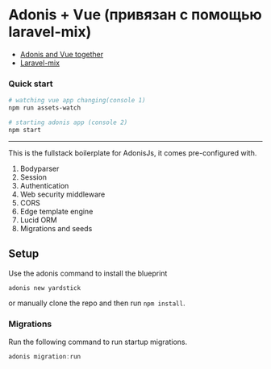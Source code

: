 # Adonis + Vue (привязан с помощью laravel-mix)

* [Adonis and Vue together](https://dev.to/mzanggl/build-fullstack-javascript-apps-with-adonis-and-vue-3edc)
* [Laravel-mix](https://laravel-mix.com/docs/4.1/basic-example)

### Quick start
```bash
# watching vue app changing(console 1) 
npm run assets-watch
```

```bash
# starting adonis app (console 2)
npm start
```



---

This is the fullstack boilerplate for AdonisJs, it comes pre-configured with.

1. Bodyparser
2. Session
3. Authentication
4. Web security middleware
5. CORS
6. Edge template engine
7. Lucid ORM
8. Migrations and seeds

## Setup

Use the adonis command to install the blueprint

```bash
adonis new yardstick
```

or manually clone the repo and then run `npm install`.


### Migrations

Run the following command to run startup migrations.

```js
adonis migration:run
```
